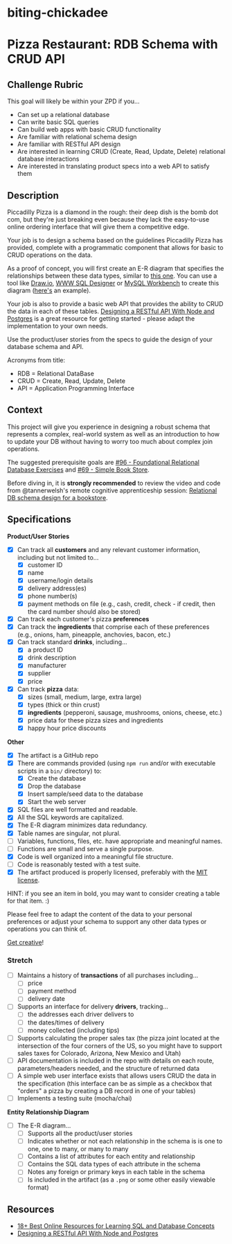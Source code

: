 # biting-chickadee

# Pizza Restaurant: RDB Schema with CRUD API

## Challenge Rubric

This goal will likely be within your ZPD if you...

- Can set up a relational database
- Can write basic SQL queries
- Can build web apps with basic CRUD functionality
- Are familiar with relational schema design
- Are familiar with RESTful API design
- Are interested in learning CRUD (Create, Read, Update, Delete) relational database interactions
- Are interested in translating product specs into a web API to satisfy them

## Description

Piccadilly Pizza is a diamond in the rough: their deep dish is the bomb dot com, but they're just breaking even because they lack the easy-to-use online ordering interface that will give them a competitive edge.

Your job is to design a schema based on the guidelines Piccadilly Pizza has provided, complete with a programmatic component that allows for basic to CRUD operations on the data.

As a proof of concept, you will first create an E-R diagram that specifies the relationships between these data types, similar to [this one](http://www.conceptdraw.com/How-To-Guide/picture/erd-entity-relationship-diagram-symbols/SOFTWARE-DEVELOPMENT-ERD-Entity-Relationship-Model-Diagram.png). You can use a tool like [Draw.io](https://www.draw.io/?splash=0&libs=er;general;advanced;uml;basic;flowchart;arrows), [WWW SQL Designer](http://ondras.zarovi.cz/sql/demo/) or [MySQL Workbench](https://www.mysql.com/products/workbench/) to create this diagram ([here's](https://www.mysql.com/common/images/products/MySQL_Workbench_Visual_Design_Mac.png) an example).

Your job is also to provide a basic web API that provides the ability to CRUD the data in each of these tables. [Designing a RESTful API With Node and Postgres](http://mherman.org/blog/2016/03/13/designing-a-restful-api-with-node-and-postgres/#.WAqKX5MrKRt) is a great resource for getting started - please adapt the implementation to your own needs.

Use the product/user stories from the specs to guide the design of your database schema and API.

Acronyms from title:

- RDB = Relational DataBase
- CRUD = Create, Read, Update, Delete
- API = Application Programming Interface

## Context

This project will give you experience in designing a robust schema that represents a complex, real-world system as well as an introduction to how to update your DB without having to worry too much about complex join operations.

The suggested prerequisite goals are [#96 - Foundational Relational Database Exercises](./96-Foundational_Relational_Database_Exercises.md) and [#69 - Simple Book Store](./69-Simple_Book_Store.md).

Before diving in, it is **strongly recommended** to review the video and code from @tannerwelsh's remote cognitive apprenticeship session: [Relational DB schema design for a bookstore](https://github.com/GuildCrafts/cog-app/tree/master/sessions/02-bookstore-db-schema-20161026).

## Specifications

**Product/User Stories**

- [x] Can track all **customers** and any relevant customer information, including but not limited to...
  - [x] customer ID
  - [x] name
  - [x] username/login details
  - [x] delivery address(es)
  - [x] phone number(s)
  - [x] payment methods on file (e.g., cash, credit, check - if credit, then the card number should also be stored)
- [x] Can track each customer's pizza **preferences**
- [x] Can track the **ingredients** that comprise each of these preferences (e.g., onions, ham, pineapple, anchovies, bacon, etc.)
- [x] Can track standard **drinks**, including...
  - [x] a product ID
  - [x] drink description
  - [x] manufacturer
  - [x] supplier
  - [x] price
- [x] Can track **pizza** data:
  - [x] sizes (small, medium, large, extra large)
  - [x] types (thick or thin crust)
  - [x] **ingredients** (pepperoni, sausage, mushrooms, onions, cheese, etc.)
  - [x] price data for these pizza sizes and ingredients
  - [x] happy hour price discounts

**Other**
- [X] The artifact is a GitHub repo
- [X] There are commands provided (using `npm run` and/or with executable scripts in a `bin/` directory) to:
  - [X] Create the database
  - [X] Drop the database
  - [X] Insert sample/seed data to the database
  - [X] Start the web server
- [X] SQL files are well formatted and readable.
- [X] All the SQL keywords are capitalized.
- [X] The E-R diagram minimizes data redundancy.
- [X] Table names are singular, not plural.
- [ ] Variables, functions, files, etc. have appropriate and meaningful names.
- [ ] Functions are small and serve a single purpose.
- [X] Code is well organized into a meaningful file structure.
- [ ] Code is reasonably tested with a test suite.
- [X] The artifact produced is properly licensed, preferably with the [MIT license](https://opensource.org/licenses/MIT).

HINT: if you see an item in bold, you may want to consider creating a table for that item. :)

Please feel free to adapt the content of the data to your personal preferences or adjust your schema to support any other data types or operations you can think of.

[Get creative](https://www.youtube.com/watch?v=9C_HReR_McQ)!

### Stretch

- [ ] Maintains a history of **transactions** of all purchases including...
  - [ ] price
  - [ ] payment method
  - [ ] delivery date
- [ ] Supports an interface for delivery **drivers**, tracking...
  - [ ] the addresses each driver delivers to
  - [ ] the dates/times of delivery
  - [ ] money collected (including tips)
- [ ] Supports calculating the proper sales tax (the pizza joint located at the intersection of the four corners of the US, so you might have to support sales taxes for Colorado, Arizona, New Mexico and Utah)
- [ ] API documentation is included in the repo with details on each route, parameters/headers needed, and the structure of returned data
- [ ] A simple web user interface exists that allows users CRUD the data in the specification (this interface can be as simple as a checkbox that "orders" a pizza by creating a DB record in one of your tables)
- [ ] Implements a testing suite (mocha/chai)

**Entity Relationship Diagram**

- [ ] The E-R diagram...
  - [ ] Supports all the product/user stories
  - [ ] Indicates whether or not each relationship in the schema is is one to one, one to many, or many to many
  - [ ] Contains a list of attributes for each entity and relationship
  - [ ] Contains the SQL data types of each attribute in the schema
  - [ ] Notes any foreign or primary keys in each table in the schema
  - [ ] Is included in the artifact (as a `.png` or some other easily viewable format)

## Resources

- [18+ Best Online Resources for Learning SQL and Database Concepts](http://www.vertabelo.com/blog/notes-from-the-lab/18-best-online-resources-for-learning-sql-and-database)
- [Designing a RESTful API With Node and Postgres](http://mherman.org/blog/2016/03/13/designing-a-restful-api-with-node-and-postgres/#.WAqKX5MrKRt)
